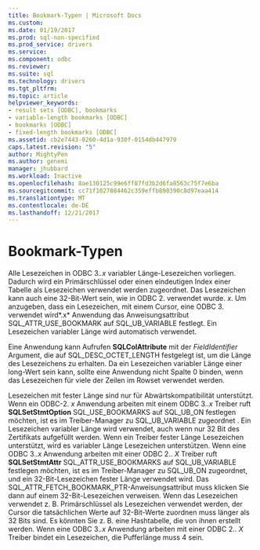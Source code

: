```yaml
---
title: Bookmark-Typen | Microsoft Docs
ms.custom: 
ms.date: 01/19/2017
ms.prod: sql-non-specified
ms.prod_service: drivers
ms.service: 
ms.component: odbc
ms.reviewer: 
ms.suite: sql
ms.technology: drivers
ms.tgt_pltfrm: 
ms.topic: article
helpviewer_keywords:
- result sets [ODBC], bookmarks
- variable-length bookmarks [ODBC]
- bookmarks [ODBC]
- fixed-length bookmarks [ODBC]
ms.assetid: cb2e7443-0260-4d1a-930f-0154db447979
caps.latest.revision: "5"
author: MightyPen
ms.author: genemi
manager: jhubbard
ms.workload: Inactive
ms.openlocfilehash: 8ae130125c99e6ff87fd3b2d6fa8563c75f7e6ba
ms.sourcegitcommit: cc71f1027884462c359effb898390c8d97eaa414
ms.translationtype: MT
ms.contentlocale: de-DE
ms.lasthandoff: 12/21/2017
---
```

# <a name="bookmark-types"></a>Bookmark-Typen
Alle Lesezeichen in ODBC 3.*.x* variabler Länge-Lesezeichen vorliegen. Dadurch wird ein Primärschlüssel oder einen eindeutigen Index einer Tabelle als Lesezeichen verwendet werden zugeordnet. Das Lesezeichen kann auch eine 32-Bit-Wert sein, wie in ODBC 2. verwendet wurde. *x*. Um anzugeben, dass ein Lesezeichen, mit einem Cursor, eine ODBC 3. verwendet wird*.x* Anwendung das Anweisungsattribut SQL_ATTR_USE_BOOKMARK auf SQL_UB_VARIABLE festlegt. Ein Lesezeichen variabler Länge wird automatisch verwendet.  
  
 Eine Anwendung kann Aufrufen **SQLColAttribute** mit der *FieldIdentifier* Argument, die auf SQL_DESC_OCTET_LENGTH festgelegt ist, um die Länge des Lesezeichens zu erhalten. Da ein Lesezeichen variabler Länge einer long-Wert sein kann, sollte eine Anwendung nicht Spalte 0 binden, wenn das Lesezeichen für viele der Zeilen im Rowset verwendet werden.  
  
 Lesezeichen mit fester Länge sind nur für Abwärtskompatibilität unterstützt. Wenn ein ODBC-2. *x* Anwendung arbeiten mit einem ODBC 3.*.x* Treiber ruft **SQLSetStmtOption** SQL_USE_BOOKMARKS auf SQL_UB_ON festlegen möchten, ist es im Treiber-Manager zu SQL_UB_VARIABLE zugeordnet . Ein Lesezeichen variabler Länge wird verwendet, auch wenn nur 32 Bit des Zertifikats aufgefüllt werden. Wenn ein Treiber fester Länge Lesezeichen unterstützt, wird es variabler Länge Lesezeichen unterstützen. Wenn eine ODBC 3.*.x* Anwendung arbeiten mit einer ODBC 2.. *X* Treiber ruft **SQLSetStmtAttr** SQL_ATTR_USE_BOOKMARKS auf SQL_UB_VARIABLE festlegen möchten, ist es im Treiber-Manager zu SQL_UB_ON zugeordnet, und ein 32-Bit-Lesezeichen fester Länge verwendet wird. Das SQL_ATTR_FETCH_BOOKMARK_PTR-Anweisungsattribut muss klicken Sie dann auf einem 32-Bit-Lesezeichen verweisen. Wenn das Lesezeichen verwendet z. B. Primärschlüssel als Lesezeichen verwendet werden, der Cursor die tatsächlichen Werte auf 32-Bit-Werte zuordnen muss länger als 32 Bits sind. Es könnten Sie z. B. eine Hashtabelle, die von ihnen erstellt werden. Wenn eine ODBC 3.*.x* Anwendung arbeiten mit einer ODBC 2.. *X* Treiber bindet ein Lesezeichen, die Pufferlänge muss 4 sein.
